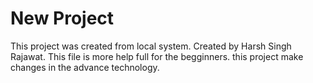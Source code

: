 # New Project

This project was created from local system.
Created by Harsh Singh Rajawat.
This file is more help full for the begginners.
this project make changes in the advance technology.